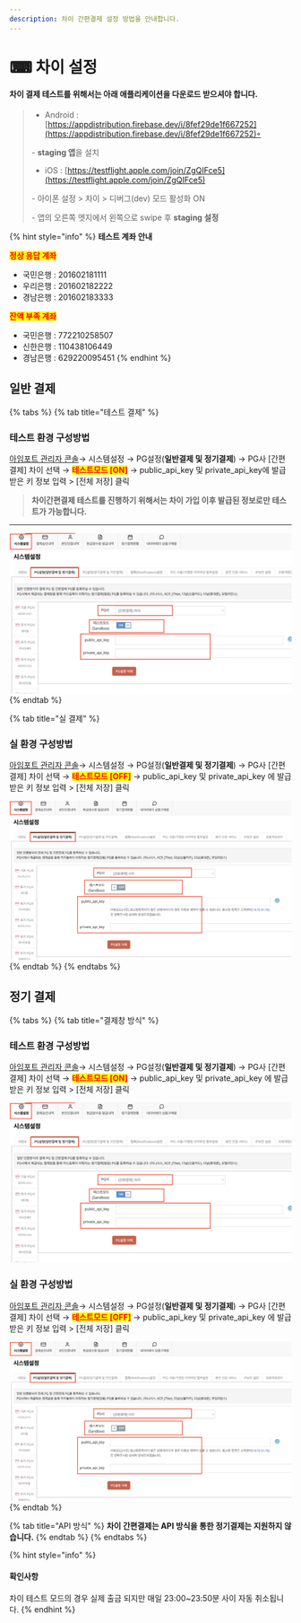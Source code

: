 ```yaml
---
description: 차이 간편결제 설정 방법을 안내합니다.
---
```


# ⌨ 차이 설정

#### 차이 결제 테스트를 위해서는 아래 애플리케이션을 다운로드 받으셔야 합니다.

> * Android : [https://appdistribution.firebase.dev/i/8fef29de1f667252](https://appdistribution.firebase.dev/i/8fef29de1f667252)◦
>
> &#x20;      \- **staging 앱**을 설치
>
> * iOS : [https://testflight.apple.com/join/ZgQIFce5](https://testflight.apple.com/join/ZgQIFce5)
>
> &#x20;     \- 아이폰 설정 > 차이 > 디버그(dev) 모드 활성화 ON
>
> &#x20;     \- 앱의 오른쪽 엣지에서 왼쪽으로 swipe 후 **staging 설정**

{% hint style="info" %}
**테스트 계좌 안내**&#x20;

<mark style="color:red;">**정상 응답 계좌**</mark>

* 국민은행  :  201602181111
* 우리은행  :  201602182222
* 경남은행  :  201602183333

<mark style="color:red;">**잔액 부족 계좌**</mark>

* 국민은행  :  772210258507 &#x20;
* 신한은행  :  110438106449 &#x20;
* 경남은행  :  629220095451 &#x20;
{% endhint %}

## 일반 결제

{% tabs %}
{% tab title="테스트 결제" %}
### 테스트 환경 구성방법

[아임포트 관리자 콘솔](https://admin.iamport.kr/)→ 시스템설정 → PG설정(**일반결제 및 정기결제**) → PG사 \[간편결제] 차이 선택 → <mark style="color:red;">**테스트모드 \[ON]**</mark> → public\_api\_key 및 private\_api\_key에 발급받은 키 정보 입력 > \[전체 저장] 클릭



> **차이간편결제 테스트를 진행하기 위해서는 차이 가입 이후 발급된 정보로만 테스트가 가능합니다.**

****

![테스트 설정 예시](<../../../.gitbook/assets/image (22) (2).png>)
{% endtab %}

{% tab title="실 결제" %}
### **실** 환경 구성방법

[아임포트 관리자 콘솔](https://admin.iamport.kr/)→ 시스템설정 → PG설정(**일반결제 및 정기결제**) → PG사 \[간편결제] 차이 선택 → <mark style="color:red;">**테스트모드 \[OFF]**</mark> → public\_api\_key 및 private\_api\_key 에 발급받은 키 정보 입력 > \[전체 저장] 클릭



![실 계정 설정 예시](<../../../.gitbook/assets/image (7).png>)
{% endtab %}
{% endtabs %}

## 정기 결제&#x20;

{% tabs %}
{% tab title="결제창 방식" %}
### 테스트 환경 구성방법

[아임포트 관리자 콘솔](https://admin.iamport.kr/)→ 시스템설정 → PG설정(**일반결제 및 정기결제**) → PG사 \[간편결제] 차이 선택 → <mark style="color:red;">**테스트모드 \[ON]**</mark> → public\_api\_key 및 private\_api\_key 에 발급받은 키 정보 입력 > \[전체 저장] 클릭



![테스트 설정 예시](<../../../.gitbook/assets/image (12) (1) (1) (1) (1).png>)

### **실** 환경 구성방법

[아임포트 관리자 콘솔](https://admin.iamport.kr/)→ 시스템설정 → PG설정(**일반결제 및 정기결제**) → PG사 \[간편결제] 차이 선택 → <mark style="color:red;">**테스트모드 \[OFF]**</mark> → public\_api\_key 및 private\_api\_key 에 발급받은 키 정보 입력 > \[전체 저장] 클릭



![실 계정 설정 예시](<../../../.gitbook/assets/image (8) (1).png>)
{% endtab %}

{% tab title="API 방식" %}
**차이 간편결제는 API 방식을 통한 정기결제는 지원하지 않습니다.**
{% endtab %}
{% endtabs %}

{% hint style="info" %}
#### **확인사항**

차이 테스트 모드의 경우 실제 출금 되지만 매일 23:00\~23:50분 사이 자동 취소됩니다.
{% endhint %}
